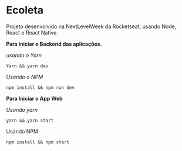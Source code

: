 
# Ecoleta
Projeto desenvolvido na NextLevelWeek da Rocketseat, usando Node, React e React Native.

**Para iniciar o Backend das aplicações.**

*usando o Yarn*

    Yarn && yarn dev

*Usando o NPM*

    npm install && npm run dev

**Para Iniciar o App Web**

*Usando yarn*

    yarn && yarn start

Usando NPM

    npm install && npm start
